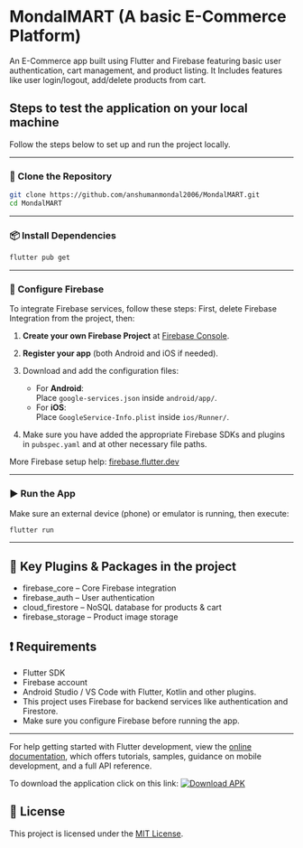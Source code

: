 # MondalMART (A basic E-Commerce Platform)

An E-Commerce app built using Flutter and Firebase featuring basic user authentication, cart management, and product listing. It Includes features like user login/logout, add/delete products from cart.

## Steps to test the application on your local machine

Follow the steps below to set up and run the project locally.

---

### 🚀 Clone the Repository

```bash
git clone https://github.com/anshumanmondal2006/MondalMART.git
cd MondalMART
```

---

### 📦 Install Dependencies

```bash
flutter pub get
```

---

### 🔧 Configure Firebase

To integrate Firebase services, follow these steps:
First, delete Firebase Integration from the project, then:
1. **Create your own Firebase Project** at [Firebase Console](https://console.firebase.google.com/).
2. **Register your app** (both Android and iOS if needed).
3. Download and add the configuration files:
   - For **Android**:  
     Place `google-services.json` inside `android/app/`.
   - For **iOS**:  
     Place `GoogleService-Info.plist` inside `ios/Runner/`.

4. Make sure you have added the appropriate Firebase SDKs and plugins in `pubspec.yaml` and at other necessary file paths.

More Firebase setup help: [firebase.flutter.dev](https://firebase.flutter.dev/docs/overview)

---

### ▶️ Run the App

Make sure an external device (phone) or emulator is running, then execute:

```bash
flutter run
```

---
## 🔌 Key Plugins & Packages in the project
- firebase_core – Core Firebase integration
- firebase_auth – User authentication
- cloud_firestore – NoSQL database for products & cart
- firebase_storage – Product image storage

## ❗ Requirements

- Flutter SDK 
- Firebase account
- Android Studio / VS Code with Flutter, Kotlin and other plugins.
- This project uses Firebase for backend services like authentication and Firestore.
- Make sure you configure Firebase before running the app.

---

For help getting started with Flutter development, view the
[online documentation](https://docs.flutter.dev/), which offers tutorials,
samples, guidance on mobile development, and a full API reference.

To download the application click on this link:
[![Download APK](https://img.shields.io/badge/Download-APK-green?logo=android)](https://drive.google.com/uc?export=download&id=1X8zXJU6YBouq2P4aEfjO6Fbrw3kKLZKR)

## 📃 License

This project is licensed under the [MIT License](LICENSE).


